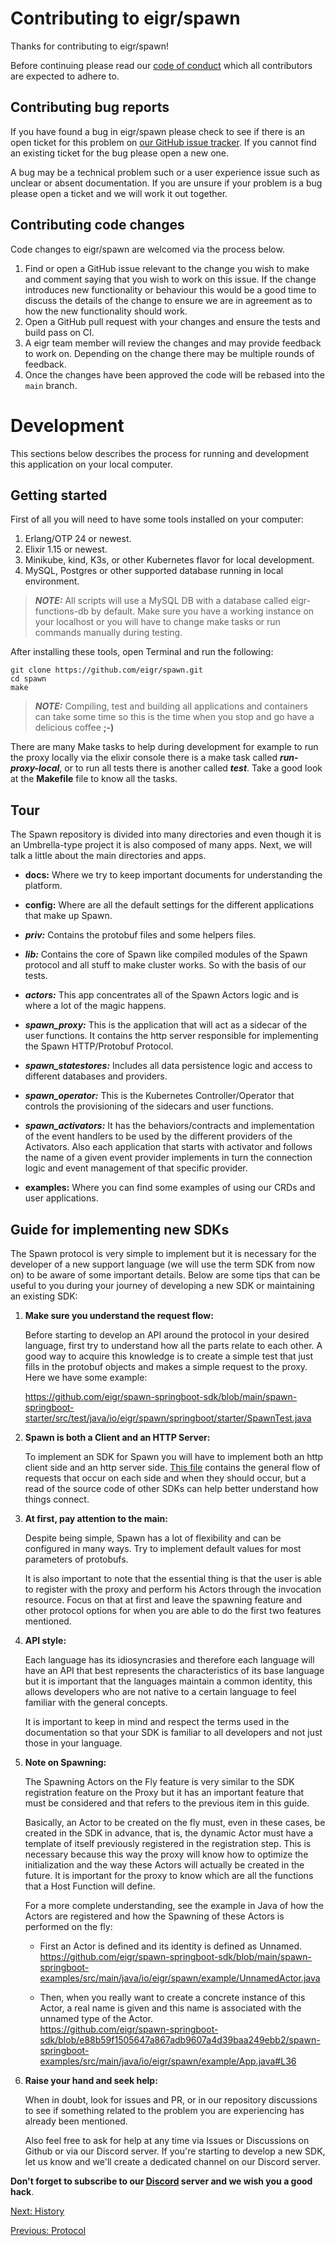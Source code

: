 # Contributing to eigr/spawn

Thanks for contributing to eigr/spawn!

Before continuing please read our [code of conduct][code-of-conduct] which all
contributors are expected to adhere to.

[code-of-conduct]: https://github.com/eigr/spawn/blob/master/CODE_OF_CONDUCT.md

## Contributing bug reports

If you have found a bug in eigr/spawn please check to see if there is an open
ticket for this problem on [our GitHub issue tracker][issues]. If you cannot
find an existing ticket for the bug please open a new one.

[issues]: https://github.com/eigr/spawn/issues

A bug may be a technical problem such or a user experience issue such as
unclear or absent documentation. If you are unsure if your problem is a bug
please open a ticket and we will work it out together.

## Contributing code changes

Code changes to eigr/spawn are welcomed via the process below.

1. Find or open a GitHub issue relevant to the change you wish to make and
   comment saying that you wish to work on this issue. If the change
   introduces new functionality or behaviour this would be a good time to
   discuss the details of the change to ensure we are in agreement as to how
   the new functionality should work.
2. Open a GitHub pull request with your changes and ensure the tests and build
   pass on CI.
3. A eigr team member will review the changes and may provide feedback to
   work on. Depending on the change there may be multiple rounds of feedback.
4. Once the changes have been approved the code will be rebased into the
   `main` branch.

# Development

This sections below describes the process for running and development this application on your local computer.

## Getting started

First of all you will need to have some tools installed on your computer:

1. Erlang/OTP 24 or newest.
2. Elixir 1.15 or newest.
3. Minikube, kind, K3s, or other Kubernetes flavor for local development.
4. MySQL, Postgres or other supported database running in local environment.

> **_NOTE:_** All scripts will use a MySQL DB with a database called eigr-functions-db by default. Make sure you have a working instance on your localhost or you will have to change make tasks or run commands manually during testing.

After installing these tools, open Terminal and run the following:

```shell
git clone https://github.com/eigr/spawn.git
cd spawn
make
```

> **_NOTE:_** Compiling, test and building all applications and containers can take some time so this is the time when you stop and go have a delicious coffee **;-)**

There are many Make tasks to help during development for example to run the proxy locally via the elixir console there is a make task called **_run-proxy-local_**, or to run all tests there is another called **_test_**. Take a good look at the **Makefile** file to know all the tasks.

## Tour

The Spawn repository is divided into many directories and even though it is an Umbrella-type project it is also composed of many apps. Next, we will talk a little about the main directories and apps.

- **docs:** Where we try to keep important documents for understanding the platform.

- **config:** Where are all the default settings for the different applications that make up Spawn.

- **_priv:_** Contains the protobuf files and some helpers files.

- **_lib:_** Contains the core of Spawn like compiled modules of the Spawn protocol and all stuff to make cluster works. So with the basis of our tests.

- **_actors:_** This app concentrates all of the Spawn Actors logic and is where a lot of the magic happens.

- **_spawn_proxy:_** This is the application that will act as a sidecar of the user functions. It contains the http server responsible for implementing the Spawn HTTP/Protobuf Protocol.

- **_spawn_statestores:_** Includes all data persistence logic and access to different databases and providers.

- **_spawn_operator:_** This is the Kubernetes Controller/Operator that controls the provisioning of the sidecars and user functions.

- **_spawn_activators:_** It has the behaviors/contracts and implementation of the event handlers to be used by the different providers of the Activators. Also each application that starts with activator and follows the name of a given event provider implements in turn the connection logic and event management of that specific provider.

- **examples:** Where you can find some examples of using our CRDs and user applications.

## Guide for implementing new SDKs

The Spawn protocol is very simple to implement but it is necessary for the developer of a new support language (we will use the term SDK from now on) to be aware of some important details. Below are some tips that can be useful to you during your journey of developing a new SDK or maintaining an existing SDK:

1. **Make sure you understand the request flow:**

   Before starting to develop an API around the protocol in your desired language, first try to understand how all the parts relate to each other. A good way to acquire this knowledge is to create a simple test that just fills in the protobuf objects and makes a simple request to the proxy. Here we have some example:

   https://github.com/eigr/spawn-springboot-sdk/blob/main/spawn-springboot-starter/src/test/java/io/eigr/spawn/springboot/starter/SpawnTest.java

2. **Spawn is both a Client and an HTTP Server:**

   To implement an SDK for Spawn you will have to implement both an http client side and an http server side. [This file](docs/protocol.md) contains the general flow of requests that occur on each side and when they should occur, but a read of the source code of other SDKs can help better understand how things connect.

3. **At first, pay attention to the main:**

   Despite being simple, Spawn has a lot of flexibility and can be configured in many ways. Try to implement default values for most parameters of protobufs.

   It is also important to note that the essential thing is that the user is able to register with the proxy and perform his Actors through the invocation resource. Focus on that at first and leave the spawning feature and other protocol options for when you are able to do the first two features mentioned.

4. **API style:**

   Each language has its idiosyncrasies and therefore each language will have an API that best represents the characteristics of its base language but it is important that the languages maintain a common identity, this allows developers who are not native to a certain language to feel familiar with the general concepts.

   It is important to keep in mind and respect the terms used in the documentation so that your SDK is familiar to all developers and not just those in your language.

5. **Note on Spawning:**

   The Spawning Actors on the Fly feature is very similar to the SDK registration feature on the Proxy but it has an important feature that must be considered and that refers to the previous item in this guide.

   Basically, an Actor to be created on the fly must, even in these cases, be created in the SDK in advance, that is, the dynamic Actor must have a template of itself previously registered in the registration step. This is necessary because this way the proxy will know how to optimize the initialization and the way these Actors will actually be created in the future. It is important for the proxy to know which are all the functions that a Host Function will define.

   For a more complete understanding, see the example in Java of how the Actors are registered and how the Spawning of these Actors is performed on the fly:

   - First an Actor is defined and its identity is defined as Unnamed.
     https://github.com/eigr/spawn-springboot-sdk/blob/main/spawn-springboot-examples/src/main/java/io/eigr/spawn/example/UnnamedActor.java

   - Then, when you really want to create a concrete instance of this Actor, a real name is given and this name is associated with the unnamed type of the Actor.  
     https://github.com/eigr/spawn-springboot-sdk/blob/e88b59f1505647a867adb9607a4d39baa249ebb2/spawn-springboot-examples/src/main/java/io/eigr/spawn/example/App.java#L36

6. **Raise your hand and seek help:**

   When in doubt, look for issues and PR, or in our repository discussions to see if something related to the problem you are experiencing has already been mentioned.

   Also feel free to ask for help at any time via Issues or Discussions on Github or via our Discord server. If you're starting to develop a new SDK, let us know and we'll create a dedicated channel on our Discord server.

**Don't forget to subscribe to our [Discord](https://discord.gg/2PcshvfS93) server and we wish you a good hack**.

[Next: History](docs/history.md)

[Previous: Protocol](docs/protocol.md)
